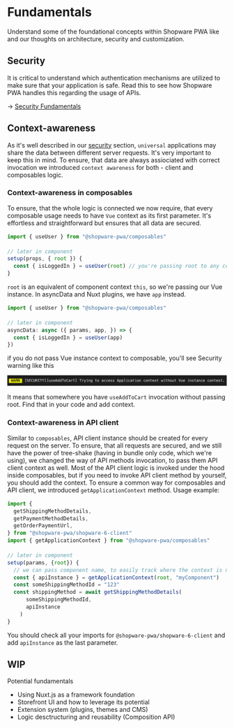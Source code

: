 # Fundamentals

Understand some of the foundational concepts within Shopware PWA like and our thoughts on architecture, security and customization.

## Security <Badge text="new" type="info"/>

It is critical to understand which authentication mechanisms are utilized to make sure that your application is safe. Read this to see how Shopware PWA handles this regarding the usage of APIs.

→ [Security Fundamentals](./security)

## Context-awareness <Badge text="new (0.2.0)" type="info"/>

As it's well described in our [security](./security.md) section, `universal` applications may share the data between different server requests. It's very important to keep this in mind. To ensure, that data are always assiociated with correct invocation we introduced `context awareness` for both - client and composables logic.

### Context-awareness in composables

To ensure, that the whole logic is connected we now require, that every composable usage needs to have `Vue` context as its first parameter. It's effortless and straightforward but ensures that all data are secured.

```js
import { useUser } from "@shopware-pwa/composables"

// later in component
setup(props, { root }) {
  const { isLoggedIn } = useUser(root) // you're passing root to any composable as a first argument
}
```

`root` is an equivalent of component context `this`, so we're passing our Vue instance. In asyncData and Nuxt plugins, we have `app` instead.

```js
import { useUser } from "@shopware-pwa/composables"

// later in component
asyncData: async ({ params, app, }) => {
  const { isLoggedIn } = useUser(app)
})
```

if you do not pass Vue instance context to composable, you'll see Security warning like this

![composables context security warning](../../assets/composables-context-security-warning.png)

It means that somewhere you have `useAddToCart` invocation without passing root. Find that in your code and add context.

### Context-awareness in API client

Similar to `composables`, API client instance should be created for every request on the server. To ensure, that all requests are secured, and we still have the power of tree-shake (having in bundle only code, which we're using), we changed the way of API methods invocation, to pass them API client context as well. Most of the API client logic is invoked under the hood inside composables, but if you need to invoke API client method by yourself, you should add the context. To ensure a common way for composables and API client, we introduced `getApplicationContext` method. Usage example:

```js
import {
  getShippingMethodDetails,
  getPaymentMethodDetails,
  getOrderPaymentUrl,
} from "@shopware-pwa/shopware-6-client"
import { getApplicationContext } from "@shopware-pwa/composables"

// later in component
setup(params, {root}) {
  // we can pass component name, to easily track where the context is not passed
  const { apiInstance } = getApplicationContext(root, "myComponent")
  const someShippingMethodId = "123"
  const shippingMethod = await getShippingMethodDetails(
      someShippingMethodId,
      apiInstance
    )
}
```

You should check all your imports for `@shopware-pwa/shopware-6-client` and add `apiInstance` as the last parameter.

## WIP <Badge text="coming soon"/>

Potential fundamentals

- Using Nuxt.js as a framework foundation
- Storefront UI and how to leverage its potential
- Extension system (plugins, themes and CMS)
- Logic desctructuring and reusability (Composition API)
